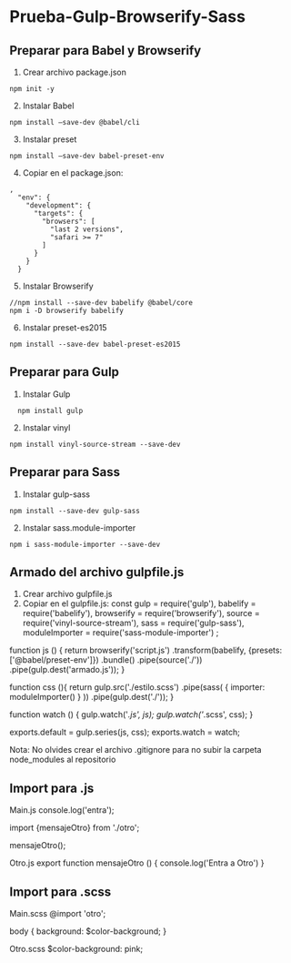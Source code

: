 # Prueba-Gulp-Browserify-Sass

## Preparar para Babel y Browserify 
1. Crear archivo package.json
```scritpshell
npm init -y
```
2. Instalar Babel
```scritpshell
npm install –save-dev @babel/cli
```
3. Instalar preset
```scritpshell
npm install –save-dev babel-preset-env
```
4. Copiar en el package.json:
```scritpshell
,
  "env": {
    "development": {
      "targets": {
        "browsers": [
          "last 2 versions",
          "safari >= 7"
        ]
      }
    }
  }
  ```
5. Instalar Browserify
```scritpshell
//npm install --save-dev babelify @babel/core
npm i -D browserify babelify
```
6. Instalar preset-es2015
```scritpshell
npm install --save-dev babel-preset-es2015 
```

## Preparar para Gulp 
1. Instalar Gulp
```scritpshell
  npm install gulp
```
2. Instalar vinyl
```scritpshell
npm install vinyl-source-stream --save-dev
```

## Preparar para Sass 
1. Instalar gulp-sass
```scritpshell
npm install --save-dev gulp-sass 
```
2. Instalar sass.module-importer
```scritpshell
npm i sass-module-importer --save-dev
```

## Armado del archivo gulpfile.js 
1. Crear archivo gulpfile.js
2. Copiar en el gulpfile.js:
const  gulp  = require('gulp'),
    babelify = require('babelify'),
    browserify = require('browserify'),
    source = require('vinyl-source-stream'),
    sass = require('gulp-sass'),
    moduleImporter = require('sass-module-importer')
; 

function js () {
    return browserify('script.js')
    .transform(babelify, {presets: ['@babel/preset-env']})
    .bundle()
    .pipe(source('./'))
    .pipe(gulp.dest('armado.js'));
}

function css (){
    return gulp.src('./estilo.scss')
    .pipe(sass( { importer: moduleImporter() } ))
    .pipe(gulp.dest('./'));
}

function watch () {
    gulp.watch('*.js', js); 
    gulp.watch('*.scss', css);
}

exports.default = gulp.series(js, css);
exports.watch = watch;									

Nota: No olvides crear el archivo .gitignore para no subir la carpeta node_modules al repositorio 

## Import para .js
Main.js
console.log('entra');

import {mensajeOtro} from './otro';

mensajeOtro();

Otro.js
export function mensajeOtro () {
    console.log('Entra a Otro') 
}

## Import para .scss 
Main.scss
@import 'otro';

body {
    background: $color-background;
}

Otro.scss
$color-background: pink;
